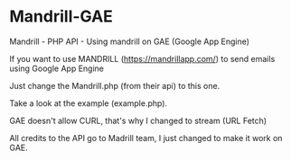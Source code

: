 Mandrill-GAE
============

Mandrill - PHP API - Using mandrill on GAE (Google App Engine)

If you want to use MANDRILL (https://mandrillapp.com/) to send emails using Google App Engine

Just change the Mandrill.php (from their api) to this one.

Take a look at the example (example.php).

GAE doesn't allow CURL, that's why I changed to stream (URL Fetch)

All credits to the API go to Madrill team, I just changed to make it work on GAE.

